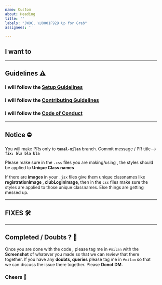 ```yaml
---
name: Custom
about: Heading
title: ''
labels: "JWOC, \U0001F929 Up for Grab"
assignees: ''

---
```


## I want to <text here>
 
---
 
## Guidelines ⚠

### I will follow the [Setup Guidelines](https://github.com/IAmTamal/Milan/blob/main/rules/Setup.md) 
### I will follow the [Contributing Guidelines](https://github.com/IAmTamal/Milan/blob/main/CONTRIBUTING.md)
### I will follow the [Code of Conduct](https://github.com/IAmTamal/Milan/blob/main/CODE_OF_CONDUCT.md)
 
 ---

## Notice ⛔
 
You will make PRs only to **`tamal-milan`** branch. 
Commit message / PR title--> **`fix: bla bla bla`**
 
Please make sure in the `.css` files you are making/using , the styles should be applied to **Unique Class names** 

If there are **images** in your `.jsx` files  give them unique classnames like **registrationImage , clubLoginImage**, then in the `css` files make sure the styles are applied to those unique classnames. Else things are getting messed up.

---

## FIXES 🛠
  
<content>
  
---
  
## Completed / Doubts ?  🚀
  
Once you are done with the code , please tag me in `#milan` with the **Screenshot** of whatever you made so that we can review that there together.
If you have any **doubts, queries** please tag me in `#milan` so that we can discuss the issue there together.
Please **Donot DM.**
  
### Cheers 🥂
